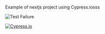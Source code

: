 Example of nextjs project using Cypress.iosss

<!---Start place for the badge-->
![Test Failure](https://img.shields.io/badge/test-failure-red)

<!---End place for the badge-->

[![Cypress.io](https://img.shields.io/badge/tested%20with-Cypress-04C38E.svg)](https://www.cypress.io/)
